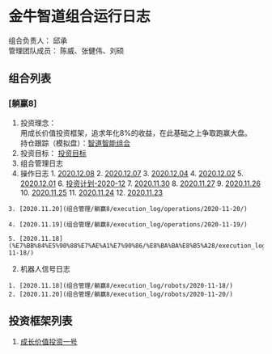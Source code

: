 # 金牛智道组合运行日志
组合负责人： 邱承  
管理团队成员： 陈威、张健伟、刘硕

## 组合列表
### [躺赢8]
1. 投资理念：  
用成长价值投资框架，追求年化8%的收益，在此基础之上争取跑赢大盘。  
持仓跟踪（模拟盘）：[智道智能组合](https://houguan.jinniuai.com/?code=i3bOF_#/)  
2. 投资目标：
[投资目标](组合管理/躺赢8/target.md)  
3. 组合管理日志
  1. 操作日志
    1. [2020.12.08](组合管理/躺赢8/execution_log/operations/2020-12-08.md)
    2. [2020.12.07](组合管理/躺赢8/execution_log/operations/2020-12-07/)
    3. [2020.12.04](组合管理/躺赢8/execution_log/operations/2020-12-04/)
    4. [2020.12.02](组合管理/躺赢8/execution_log/operations/2020-12-02/)
    5. [2020.12.01](组合管理/躺赢8/execution_log/operations/2020-12-01/)
    6. [投资计划-2020-12](组合管理/躺赢8/execution_log/operations/投资计划-2020-12.md)
    7. [2020.11.30](组合管理/躺赢8/execution_log/operations/2020-11-30/)
    8. [2020.11.27](组合管理/躺赢8/execution_log/operations/2020-11-27/)
    9. [2020.11.26](组合管理/躺赢8/execution_log/operations/2020-11-26/)
    10. [2020.11.25](组合管理/躺赢8/execution_log/operations/2020-11-25/)
    11. [2020.11.24](组合管理/躺赢8/execution_log/operations/2020-11-24/)
    12. [2020.11.23](组合管理/躺赢8/execution_log/operations/2020-11-23/)
    
    
    3. [2020.11.20](组合管理/躺赢8/execution_log/operations/2020-11-20/)
    
    4. [2020.11.19](组合管理/躺赢8/execution_log/operations/2020-11-19/)
    
    5. [2020.11.18](%E7%BB%84%E5%90%88%E7%AE%A1%E7%90%86/%E8%BA%BA%E8%B5%A28/execution_log/operations/2020-11-18/)
  2. 机器人信号日志
    
    1. [2020.11.18](组合管理/躺赢8/execution_log/robots/2020-11-18/)
    2. [2020.11.20](组合管理/躺赢8/execution_log/robots/2020-11-20/)
  

## 投资框架列表

1. [成长价值投资一号](投资框架/成长价值投资一号/framework)

